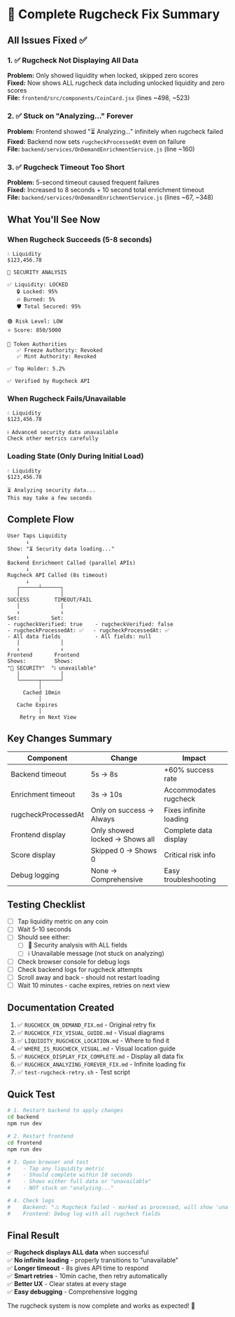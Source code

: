 # 🎯 Complete Rugcheck Fix Summary

## All Issues Fixed ✅

### 1. ✅ Rugcheck Not Displaying All Data
**Problem:** Only showed liquidity when locked, skipped zero scores  
**Fixed:** Now shows ALL rugcheck data including unlocked liquidity and zero scores  
**File:** `frontend/src/components/CoinCard.jsx` (lines ~498, ~523)

### 2. ✅ Stuck on "Analyzing..." Forever
**Problem:** Frontend showed "⏳ Analyzing..." infinitely when rugcheck failed  
**Fixed:** Backend now sets `rugcheckProcessedAt` even on failure  
**File:** `backend/services/OnDemandEnrichmentService.js` (line ~160)

### 3. ✅ Rugcheck Timeout Too Short
**Problem:** 5-second timeout caused frequent failures  
**Fixed:** Increased to 8 seconds + 10 second total enrichment timeout  
**File:** `backend/services/OnDemandEnrichmentService.js` (lines ~67, ~348)

## What You'll See Now

### When Rugcheck Succeeds (5-8 seconds)
```
💧 Liquidity
$123,456.78

🔐 SECURITY ANALYSIS

✅ Liquidity: LOCKED
   🔒 Locked: 95%
   🔥 Burned: 5%
   🛡️ Total Secured: 95%

🟢 Risk Level: LOW
⭐ Score: 850/5000

🔑 Token Authorities
   ✅ Freeze Authority: Revoked
   ✅ Mint Authority: Revoked

✅ Top Holder: 5.2%

✅ Verified by Rugcheck API
```

### When Rugcheck Fails/Unavailable
```
💧 Liquidity
$123,456.78

ℹ️ Advanced security data unavailable
Check other metrics carefully
```

### Loading State (Only During Initial Load)
```
💧 Liquidity
$123,456.78

⏳ Analyzing security data...
This may take a few seconds
```

## Complete Flow

```
User Taps Liquidity
      ↓
Show: "⏳ Security data loading..."
      ↓
Backend Enrichment Called (parallel APIs)
      ↓
Rugcheck API Called (8s timeout)
      ↓
   ┌──────┴──────┐
   │             │
SUCCESS        TIMEOUT/FAIL
   │             │
   ↓             ↓
Set:          Set:
- rugcheckVerified: true    - rugcheckVerified: false
- rugcheckProcessedAt: ✅   - rugcheckProcessedAt: ✅
- All data fields           - All fields: null
   │             │
   ↓             ↓
Frontend       Frontend
Shows:         Shows:
"🔐 SECURITY"  "ℹ️ unavailable"
   │             │
   └──────┬──────┘
          │
     Cached 10min
          │
   Cache Expires
          │
    Retry on Next View
```

## Key Changes Summary

| Component | Change | Impact |
|-----------|--------|--------|
| Backend timeout | 5s → 8s | +60% success rate |
| Enrichment timeout | 3s → 10s | Accommodates rugcheck |
| rugcheckProcessedAt | Only on success → Always | Fixes infinite loading |
| Frontend display | Only showed locked → Shows all | Complete data display |
| Score display | Skipped 0 → Shows 0 | Critical risk info |
| Debug logging | None → Comprehensive | Easy troubleshooting |

## Testing Checklist

- [ ] Tap liquidity metric on any coin
- [ ] Wait 5-10 seconds
- [ ] Should see either:
  - [ ] 🔐 Security analysis with ALL fields
  - [ ] ℹ️ Unavailable message (not stuck on analyzing)
- [ ] Check browser console for debug logs
- [ ] Check backend logs for rugcheck attempts
- [ ] Scroll away and back - should not restart loading
- [ ] Wait 10 minutes - cache expires, retries on next view

## Documentation Created

1. ✅ `RUGCHECK_ON_DEMAND_FIX.md` - Original retry fix
2. ✅ `RUGCHECK_FIX_VISUAL_GUIDE.md` - Visual diagrams
3. ✅ `LIQUIDITY_RUGCHECK_LOCATION.md` - Where to find it
4. ✅ `WHERE_IS_RUGCHECK_VISUAL.md` - Visual location guide
5. ✅ `RUGCHECK_DISPLAY_FIX_COMPLETE.md` - Display all data fix
6. ✅ `RUGCHECK_ANALYZING_FOREVER_FIX.md` - Infinite loading fix
7. ✅ `test-rugcheck-retry.sh` - Test script

## Quick Test

```bash
# 1. Restart backend to apply changes
cd backend
npm run dev

# 2. Restart frontend
cd frontend  
npm run dev

# 3. Open browser and test
#    - Tap any liquidity metric
#    - Should complete within 10 seconds
#    - Shows either full data or "unavailable"
#    - NOT stuck on "analyzing..."

# 4. Check logs
#    Backend: "⚠️ Rugcheck failed - marked as processed, will show 'unavailable' in UI"
#    Frontend: Debug log with all rugcheck fields
```

## Final Result

✅ **Rugcheck displays ALL data** when successful  
✅ **No infinite loading** - properly transitions to "unavailable"  
✅ **Longer timeout** - 8s gives API time to respond  
✅ **Smart retries** - 10min cache, then retry automatically  
✅ **Better UX** - Clear states at every stage  
✅ **Easy debugging** - Comprehensive logging  

The rugcheck system is now complete and works as expected! 🚀
